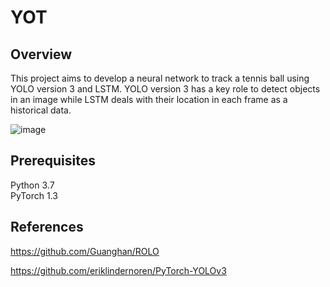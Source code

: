 # YOT

## Overview

This project aims to develop a neural network to track a tennis ball using YOLO version 3 and LSTM. YOLO version 3 has a key role to detect objects in an image while LSTM deals with their location in each frame as a historical data.

<!---![image](https://drive.google.com/uc?export=view&id=1_jzZorXM4jDXF6vEi4glhfyd-kOQKZsm)--->

![image](https://drive.google.com/uc?export=view&id=12MAa3HkYrg1tKF6t0AaxmqV5vP6xY7Wz)



## Prerequisites

Python 3.7  
PyTorch 1.3  

## References

https://github.com/Guanghan/ROLO  

https://github.com/eriklindernoren/PyTorch-YOLOv3  



